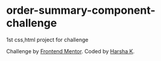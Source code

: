 # order-summary-component-challenge
 1st  css,html project for challenge

 <div class="attribution">
    Challenge by <a href="https://www.frontendmentor.io?ref=challenge" target="_blank">Frontend Mentor</a>. 
    Coded by <a href="#">Harsha K</a>.
